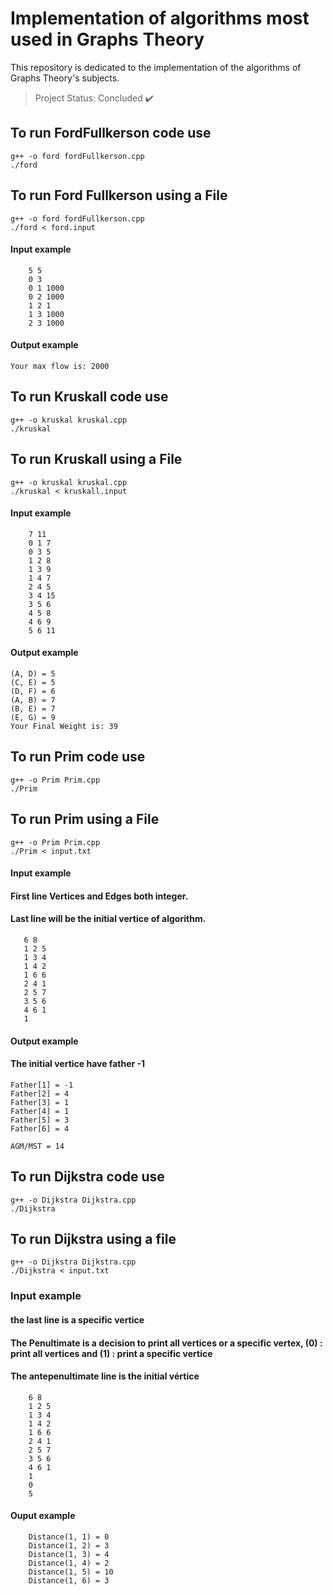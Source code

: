 # Implementation of algorithms most used in Graphs Theory
This repository is dedicated to the implementation of the algorithms of Graphs Theory's subjects.

> Project Status: Concluded :heavy_check_mark:
## To run FordFullkerson code use
    g++ -o ford fordFullkerson.cpp
    ./ford

## To run Ford Fullkerson using a File
    g++ -o ford fordFullkerson.cpp
    ./ford < ford.input

#### Input example

```
    5 5
    0 3
    0 1 1000
    0 2 1000
    1 2 1
    1 3 1000
    2 3 1000
```
#### Output example
    Your max flow is: 2000

##

## To run Kruskall code use
    g++ -o kruskal kruskal.cpp
    ./kruskal

## To run Kruskall using a File
    g++ -o kruskal kruskal.cpp
    ./kruskal < kruskall.input

#### Input example

```
    7 11
    0 1 7
    0 3 5
    1 2 8
    1 3 9
    1 4 7
    2 4 5
    3 4 15
    3 5 6
    4 5 8
    4 6 9
    5 6 11
```
#### Output example
    (A, D) = 5
    (C, E) = 5
    (D, F) = 6
    (A, B) = 7
    (B, E) = 7
    (E, G) = 9
    Your Final Weight is: 39

## To run Prim code use
    g++ -o Prim Prim.cpp
    ./Prim

## To run Prim using a File
    g++ -o Prim Prim.cpp
    ./Prim < input.txt

#### Input example

#### First line Vertices and Edges both integer.
#### Last line will be the initial vertice of algorithm.

```
   6 8
   1 2 5
   1 3 4
   1 4 2
   1 6 6
   2 4 1
   2 5 7
   3 5 6
   4 6 1
   1
```
#### Output example
#### The initial vertice have father -1

    Father[1] = -1
    Father[2] = 4
    Father[3] = 1
    Father[4] = 1
    Father[5] = 3
    Father[6] = 4

    AGM/MST = 14

## To run Dijkstra code use
    g++ -o Dijkstra Dijkstra.cpp
    ./Dijkstra

## To run Dijkstra using a file
    g++ -o Dijkstra Dijkstra.cpp
    ./Dijkstra < input.txt

### Input example
#### the last line is a specific vertice

#### The Penultimate is a decision to print all vertices or a specific vertex, (0) : print all vertices and (1) :  print a specific vertice

#### The antepenultimate line is the initial vértice
```
    6 8
    1 2 5
    1 3 4
    1 4 2
    1 6 6
    2 4 1
    2 5 7
    3 5 6
    4 6 1
    1
    0
    5

```
#### Ouput example
```
    Distance(1, 1) = 0
    Distance(1, 2) = 3
    Distance(1, 3) = 4
    Distance(1, 4) = 2
    Distance(1, 5) = 10
    Distance(1, 6) = 3
```